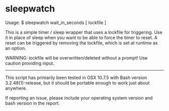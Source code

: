 sleepwatch
==========

Usage:
$ sleepwatch wait_in_seconds [ lockfile ]

This is a simple timer / sleep wrapper that uses a lockfile for triggering.  Use it in place of sleep when you want to be able to force the timer to reset.  A reset can be triggered by removing the lockfile, which is set at runtime as an option.

WARNING: lockfile will be overwritten/deleted without a prompt!  Use caution providing input.

----------

This script has primarily been tested in OSX 10.7.5 with Bash version 3.2.48(1)-release, but it should be portable enough to work just about anywhere.

If reporting an issue, please include your operating system version and bash version in the report.
